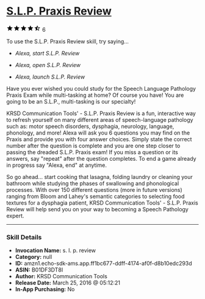 # [S.L.P. Praxis Review](http://alexa.amazon.com/#skills/amzn1.echo-sdk-ams.app.ff1bc677-ddff-4174-af0f-d8b10edc293d)
![4.2 stars](../../images/ic_star_black_18dp_1x.png)![4.2 stars](../../images/ic_star_black_18dp_1x.png)![4.2 stars](../../images/ic_star_black_18dp_1x.png)![4.2 stars](../../images/ic_star_black_18dp_1x.png)![4.2 stars](../../images/ic_star_half_black_18dp_1x.png) 6

To use the S.L.P. Praxis Review skill, try saying...

* *Alexa, start S.L.P. Review*

* *Alexa, open S.L.P. Review*

* *Alexa, launch S.L.P. Review*

Have you ever wished you could study for the Speech Language Pathology Praxis Exam while multi-tasking at home?  Of course you have!  You are going to be an S.L.P., multi-tasking is our specialty! 

KRSD Communication Tools' - S.L.P. Praxis Review is a fun, interactive way to refresh yourself on many different areas of speech-language pathology such as: motor speech disorders, dysphagia, neurology, language, phonology, and more!  Alexa will ask you 6 questions you may find on the Praxis and provide you with four answer choices. Simply state the correct number after the question is complete and you are one step closer to passing the dreaded S.L.P. Praxis exam!  If you miss a question or its answers, say "repeat" after the question completes. To end a game already in progress say "Alexa, end" at anytime.

So go ahead... start cooking that lasagna, folding laundry or cleaning your bathroom while studying the phases of swallowing and phonological processes.  With over 150 different questions (more in future versions) ranging from Bloom and Lahey's semantic categories to selecting food textures for a dysphagia patient, KRSD Communication Tools' - S.L.P. Praxis Review will help send you on your way to becoming a Speech Pathology expert.

***

### Skill Details

* **Invocation Name:** s. l. p. review
* **Category:** null
* **ID:** amzn1.echo-sdk-ams.app.ff1bc677-ddff-4174-af0f-d8b10edc293d
* **ASIN:** B01DF3DT8I
* **Author:** KRSD Communication Tools
* **Release Date:** March 25, 2016 @ 05:12:21
* **In-App Purchasing:** No
